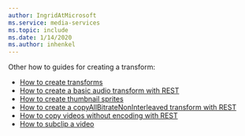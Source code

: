 ```yaml
---
author: IngridAtMicrosoft
ms.service: media-services 
ms.topic: include
ms.date: 1/14/2020
ms.author: inhenkel
---
```


<!-- Migration guide next steps -->

Other how to guides for creating a transform:

- [How to create transforms](../transform-create-transform-how-to.md)
- [How to create a basic audio transform with REST](../transform-create-basic-audio-how-to.md)
- [How to create thumbnail sprites](../transform-create-thumbnail-sprites-how-to.md)
- [How to create a copyAllBitrateNonInterleaved transform with REST](../transform-create-copyallbitratenoninterleaved-how-to.md)
- [How to copy videos without encoding with REST](../transform-create-copy-video-audio-how-to.md)
- [How to subclip a video](../transform-subclip-video-dotnet-how-to.md)
